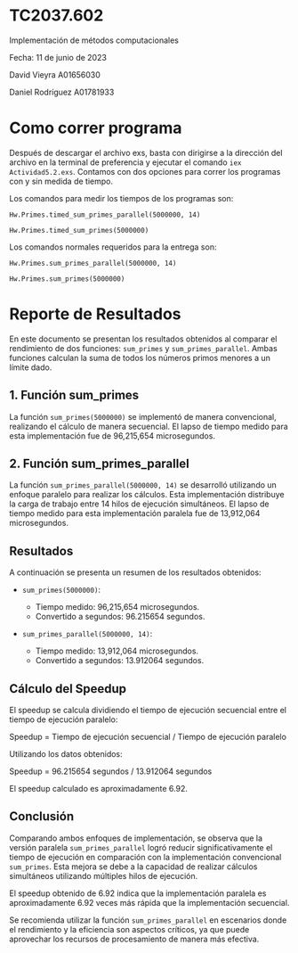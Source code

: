 # TC2037.602
Implementación de métodos computacionales

Fecha: 11 de junio de 2023

David Vieyra A01656030 

Daniel Rodríguez A01781933

# Como correr programa

Después de descargar el archivo exs, basta con dirigirse a la dirección del archivo en la terminal de preferencia y ejecutar el comando `iex Actividad5.2.exs`. Contamos con dos opciones para correr los programas con y sin medida de tiempo.

Los comandos para medir los tiempos de los programas son:

`Hw.Primes.timed_sum_primes_parallel(5000000, 14)`

`Hw.Primes.timed_sum_primes(5000000)`

Los comandos normales requeridos para la entrega son: 

`Hw.Primes.sum_primes_parallel(5000000, 14)`

`Hw.Primes.sum_primes(5000000)`


# Reporte de Resultados

En este documento se presentan los resultados obtenidos al comparar el rendimiento de dos funciones: `sum_primes` y `sum_primes_parallel`. Ambas funciones calculan la suma de todos los números primos menores a un límite dado.

## 1. Función sum_primes

La función `sum_primes(5000000)` se implementó de manera convencional, realizando el cálculo de manera secuencial. El lapso de tiempo medido para esta implementación fue de 96,215,654 microsegundos.

## 2. Función sum_primes_parallel

La función `sum_primes_parallel(5000000, 14)` se desarrolló utilizando un enfoque paralelo para realizar los cálculos. Esta implementación distribuye la carga de trabajo entre 14 hilos de ejecución simultáneos. El lapso de tiempo medido para esta implementación paralela fue de 13,912,064 microsegundos.

## Resultados

A continuación se presenta un resumen de los resultados obtenidos:

- `sum_primes(5000000)`:
   - Tiempo medido: 96,215,654 microsegundos.
   - Convertido a segundos: 96.215654 segundos.

- `sum_primes_parallel(5000000, 14)`:
   - Tiempo medido: 13,912,064 microsegundos.
   - Convertido a segundos: 13.912064 segundos.

## Cálculo del Speedup

El speedup se calcula dividiendo el tiempo de ejecución secuencial entre el tiempo de ejecución paralelo:

Speedup = Tiempo de ejecución secuencial / Tiempo de ejecución paralelo

Utilizando los datos obtenidos:

Speedup = 96.215654 segundos / 13.912064 segundos

El speedup calculado es aproximadamente 6.92.

## Conclusión

Comparando ambos enfoques de implementación, se observa que la versión paralela `sum_primes_parallel` logró reducir significativamente el tiempo de ejecución en comparación con la implementación convencional `sum_primes`. Esta mejora se debe a la capacidad de realizar cálculos simultáneos utilizando múltiples hilos de ejecución.

El speedup obtenido de 6.92 indica que la implementación paralela es aproximadamente 6.92 veces más rápida que la implementación secuencial.

Se recomienda utilizar la función `sum_primes_parallel` en escenarios donde el rendimiento y la eficiencia son aspectos críticos, ya que puede aprovechar los recursos de procesamiento de manera más efectiva.

